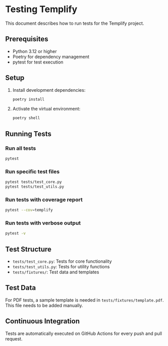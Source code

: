 # Testing Templify

This document describes how to run tests for the Templify project.

## Prerequisites

- Python 3.12 or higher
- Poetry for dependency management
- pytest for test execution

## Setup

1. Install development dependencies:
   ```bash
   poetry install
   ```

2. Activate the virtual environment:
   ```bash
   poetry shell
   ```

## Running Tests

### Run all tests

```bash
pytest
```

### Run specific test files

```bash
pytest tests/test_core.py
pytest tests/test_utils.py
```

### Run tests with coverage report

```bash
pytest --cov=templify
```

### Run tests with verbose output

```bash
pytest -v
```

## Test Structure

- `tests/test_core.py`: Tests for core functionality
- `tests/test_utils.py`: Tests for utility functions
- `tests/fixtures/`: Test data and templates

## Test Data

For PDF tests, a sample template is needed in `tests/fixtures/template.pdf`. This file needs to be added manually.

## Continuous Integration

Tests are automatically executed on GitHub Actions for every push and pull request. 